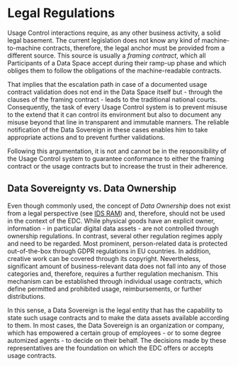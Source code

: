 # Legal Regulations

Usage Control interactions require, as any other business activity, a solid legal basement. The current legislation does not know any kind of machine-to-machine contracts, therefore, the legal anchor must be provided from a different source. This source is usually a _framing contract_, which all Participants of a Data Space accept during their ramp-up phase and which obliges them to follow the obligations of the machine-readable contracts.

That implies that the escalation path in case of a documented usage contract validation does not end in the Data Space itself but - through the clauses of the framing contract - leads to the traditional national courts. Consequently, the task of every Usage Control system is to prevent misuse to the extend that it can control its environment but also to document any misuse beyond that line in transparent and immutable manners. The reliable notification of the Data Sovereign in these cases enables him to take appropriate actions and to prevent further validations.

Following this argumentation, it is not and cannot be in the responsibility of the Usage Control system to guarantee conformance to either the framing contract or the usage contracts but to increase the trust in their adherence.


## Data Sovereignty vs. Data Ownership

Even though commonly used, the concept of _Data Ownership_ does not exist from a legal perspective (see [IDS RAM](https://github.com/International-Data-Spaces-Association/IDS-RAM_4_0/blob/35735d52310e0f745a947f7c8a48728b78b3eb8e/documentation/4_Perspectives_of_the_Reference_Architecture_Model/4_3_Governance_Perspective/4_3_5_Data_Ownership.md?plain=1#L11)) and, therefore, should not be used in the context of the EDC. While physical goods have an explicit owner, information - in particular digital data assets - are not controlled through ownership regulations.
In contrast, several other regulation regimes apply and need to be regarded. Most prominent, person-related data is protected out-of-the-box through GDPR regulations in EU countries. In addition, creative work can be covered through its copyright.
Nevertheless, significant amount of business-relevant data does not fall into any of those categories and, therefore, requires a further regulation mechanism. This mechanism can be established through individual usage contracts, which define permitted and prohibited usage, reimbursements, or further distributions.

In this sense, a Data Sovereign is the legal entity that has the capability to state such usage contracts and to make the data assets available according to them. In most cases, the Data Sovereign is an organization or company, which has empowered a certain group of employees - or to some degree automized agents - to decide on their behalf. The decisions made by these representatives are the foundation on which the EDC offers or accepts usage contracts.
